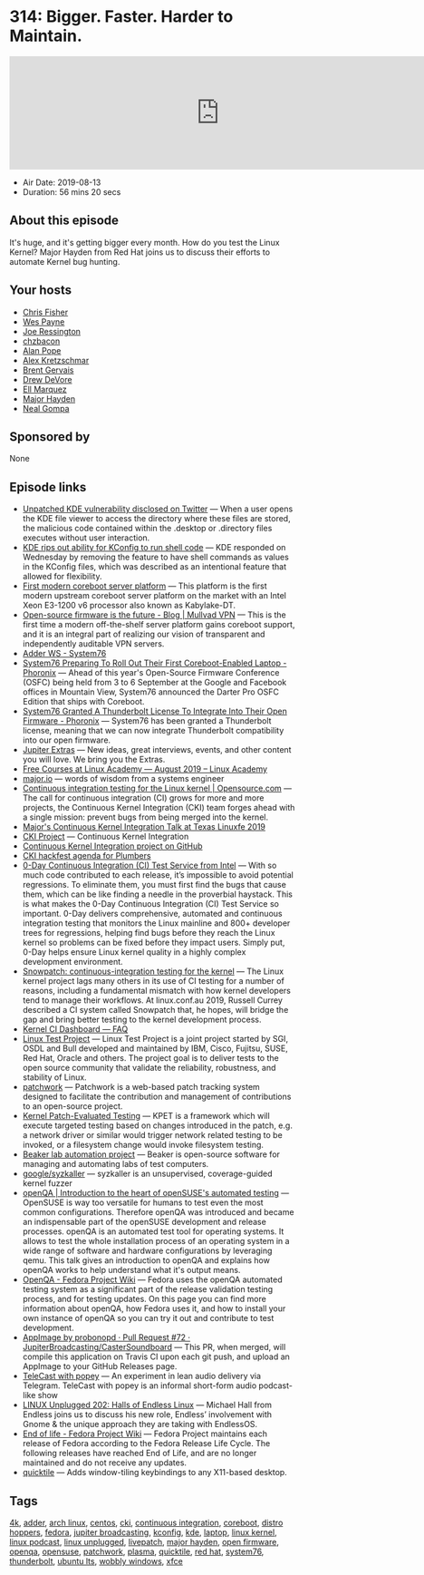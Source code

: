 # 314: Bigger. Faster. Harder to Maintain.

<iframe src="https://player.fireside.fm/v2/RUkczH-V+-phIPwGC?theme=dark" width="740" height="200" frameborder="0" scrolling="no"></iframe>

* Air Date: 2019-08-13
* Duration: 56 mins 20 secs

## About this episode

It's huge, and it's getting bigger every month. How do you test the Linux Kernel? Major Hayden from Red Hat joins us to discuss their efforts to automate Kernel bug hunting.

## Your hosts
* [Chris Fisher](https://linuxunplugged.com/hosts/chrislas)
* [Wes Payne](https://linuxunplugged.com/hosts/wes)
* [Joe Ressington](https://linuxunplugged.com/hosts/joe)
* [chzbacon](https://linuxunplugged.com/hosts/chzbacon)
* [Alan Pope](https://linuxunplugged.com/guests/alanpope)
* [Alex Kretzschmar](https://linuxunplugged.com/guests/alexktz)
* [Brent Gervais](https://linuxunplugged.com/guests/brentgervais)
* [Drew DeVore](https://linuxunplugged.com/guests/drewdevore)
* [Ell Marquez](https://linuxunplugged.com/guests/ell)
* [Major Hayden](https://linuxunplugged.com/guests/major)
* [Neal Gompa](https://linuxunplugged.com/guests/nealgompa)

## Sponsored by

None



## Episode links

  * [Unpatched KDE vulnerability disclosed on Twitter](https://www.zdnet.com/article/unpatched-kde-vulnerability-disclosed-on-twitter/ "Unpatched KDE vulnerability disclosed on Twitter") — When a user opens the KDE file viewer to access the directory where these files are stored, the malicious code contained within the .desktop or .directory files executes without user interaction.
  * [KDE rips out ability for KConfig to run shell code](https://www.zdnet.com/article/kde-rips-out-ability-for-kconfig-to-run-shell-code/ "KDE rips out ability for KConfig to run shell code") — KDE responded on Wednesday by removing the feature to have shell commands as values in the KConfig files, which was described as an intentional feature that allowed for flexibility. 
  * [First modern coreboot server platform](https://9esec.io/blog/first-modern-coreboot-server-platform/ "First modern coreboot server platform") — This platform is the first modern upstream coreboot server platform on the market with an Intel Xeon E3-1200 v6 processor also known as Kabylake-DT.
  * [Open-source firmware is the future - Blog | Mullvad VPN](https://mullvad.net/de/blog/2019/8/7/open-source-firmware-future/ "Open-source firmware is the future - Blog | Mullvad VPN") — This is the first time a modern off-the-shelf server platform gains coreboot support, and it is an integral part of realizing our vision of transparent and independently auditable VPN servers. 
  * [Adder WS - System76](https://system76.com/laptops/adder "Adder WS - System76")
  * [System76 Preparing To Roll Out Their First Coreboot-Enabled Laptop - Phoronix](https://www.phoronix.com/scan.php?page=news_item&px=System76-Darter-Pro-OSFC "System76 Preparing To Roll Out Their First Coreboot-Enabled Laptop - Phoronix") — Ahead of this year's Open-Source Firmware Conference (OSFC) being held from 3 to 6 September at the Google and Facebook offices in Mountain View, System76 announced the Darter Pro OSFC Edition that ships with Coreboot.
  * [System76 Granted A Thunderbolt License To Integrate Into Their Open Firmware - Phoronix](https://www.phoronix.com/scan.php?page=news_item&px=System76-Thunderbolt-Open-FW "System76 Granted A Thunderbolt License To Integrate Into Their Open Firmware - Phoronix") — System76 has been granted a Thunderbolt license, meaning that we can now integrate Thunderbolt compatibility into our open firmware.
  * [Jupiter Extras](https://extras.show/ "Jupiter Extras") — New ideas, great interviews, events, and other content you will love. We bring you the Extras. 
  * [Free Courses at Linux Academy — August 2019 – Linux Academy](https://linuxacademy.com/blog/linux-academy/free-courses-at-linux-academy-august-2019/ "Free Courses at Linux Academy — August 2019 – Linux Academy")
  * [major.io](https://major.io/ "major.io") — words of wisdom from a systems engineer
  * [Continuous integration testing for the Linux kernel | Opensource.com](https://opensource.com/article/19/6/continuous-kernel-integration-linux "Continuous integration testing for the Linux kernel | Opensource.com") — The call for continuous integration (CI) grows for more and more projects, the Continuous Kernel Integration (CKI) team forges ahead with a single mission: prevent bugs from being merged into the kernel.
  * [Major's Continuous Kernel Integration Talk at Texas Linuxfe 2019](https://docs.google.com/presentation/d/1T0JaRA0wtDU0aTWTyASwwy_ugtzjUcw_ZDmC5KFzw-A/edit#slide=id.p "Major's Continuous Kernel Integration Talk at Texas Linuxfe 2019")
  * [CKI Project](https://cki-project.org/ "CKI Project") — Continuous Kernel Integration
  * [Continuous Kernel Integration project on GitHub](https://github.com/cki-project "Continuous Kernel Integration project on GitHub")
  * [CKI hackfest agenda for Plumbers](https://cki-project.org/posts/hackfest-agenda/ "CKI hackfest agenda for Plumbers")
  * [0-Day Continuous Integration (CI) Test Service from Intel](https://01.org/blogs/2018/0-day-ci-test "0-Day Continuous Integration \(CI\) Test Service from Intel") — With so much code contributed to each release, it’s impossible to avoid potential regressions. To eliminate them, you must first find the bugs that cause them, which can be like finding a needle in the proverbial haystack. This is what makes the 0-Day Continuous Integration (CI) Test Service so important. 0-Day delivers comprehensive, automated and continuous integration testing that monitors the Linux mainline and 800+ developer trees for regressions, helping find bugs before they reach the Linux kernel so problems can be fixed before they impact users. Simply put, 0-Day helps ensure Linux kernel quality in a highly complex development environment.
  * [Snowpatch: continuous-integration testing for the kernel](https://lwn.net/Articles/777421/ "Snowpatch: continuous-integration testing for the kernel") — The Linux kernel project lags many others in its use of CI testing for a number of reasons, including a fundamental mismatch with how kernel developers tend to manage their workflows. At linux.conf.au 2019, Russell Currey described a CI system called Snowpatch that, he hopes, will bridge the gap and bring better testing to the kernel development process.
  * [Kernel CI Dashboard — FAQ](https://kernelci.org/faq/ "Kernel CI Dashboard — FAQ")
  * [Linux Test Project](https://github.com/linux-test-project/ltp "Linux Test Project") — Linux Test Project is a joint project started by SGI, OSDL and Bull developed and maintained by IBM, Cisco, Fujitsu, SUSE, Red Hat, Oracle and others. The project goal is to deliver tests to the open source community that validate the reliability, robustness, and stability of Linux. 
  * [patchwork](http://jk.ozlabs.org/projects/patchwork/ "patchwork") — Patchwork is a web-based patch tracking system designed to facilitate the contribution and management of contributions to an open-source project. 
  * [Kernel Patch-Evaluated Testing](https://github.com/CKI-project/kpet/ "Kernel Patch-Evaluated Testing") — KPET is a framework which will execute targeted testing based on changes introduced in the patch, e.g. a network driver or similar would trigger network related testing to be invoked, or a filesystem change would invoke filesystem testing. 
  * [Beaker lab automation project](https://beaker-project.org/ "Beaker lab automation project") — Beaker is open-source software for managing and automating labs of test computers. 
  * [google/syzkaller](https://github.com/google/syzkaller "google/syzkaller") — syzkaller is an unsupervised, coverage-guided kernel fuzzer 
  * [openQA | Introduction to the heart of openSUSE's automated testing](https://www.youtube.com/watch?v=2K6ZmvIOtPw "openQA | Introduction to the heart of openSUSE's automated testing") — OpenSUSE is way too versatile for humans to test even the most common configurations. Therefore openQA was introduced and became an indispensable part of the openSUSE development and release processes. openQA is an automated test tool for operating systems. It allows to test the whole installation process of an operating system in a wide range of software and hardware configurations by leveraging qemu. This talk gives an introduction to openQA and explains how openQA works to help understand what it's output means.
  * [OpenQA - Fedora Project Wiki](https://fedoraproject.org/wiki/OpenQA "OpenQA - Fedora Project Wiki") — Fedora uses the openQA automated testing system as a significant part of the release validation testing process, and for testing updates. On this page you can find more information about openQA, how Fedora uses it, and how to install your own instance of openQA so you can try it out and contribute to test development. 
  * [AppImage by probonopd · Pull Request #72 · JupiterBroadcasting/CasterSoundboard](https://github.com/JupiterBroadcasting/CasterSoundboard/pull/72 "AppImage by probonopd · Pull Request #72 · JupiterBroadcasting/CasterSoundboard") — This PR, when merged, will compile this application on Travis CI upon each git push, and upload an AppImage to your GitHub Releases page. 
  * [TeleCast with popey](https://t.me/telecastwithpopey "TeleCast with popey") — An experiment in lean audio delivery via Telegram. TeleCast with popey is an informal short-form audio podcast-like show
  * [LINUX Unplugged 202: Halls of Endless Linux](https://linuxunplugged.com/202 "LINUX Unplugged 202: Halls of Endless Linux") — Michael Hall from Endless joins us to discuss his new role, Endless’ involvement with Gnome & the unique approach they are taking with EndlessOS. 
  * [End of life - Fedora Project Wiki](https://fedoraproject.org/wiki/End_of_life "End of life - Fedora Project Wiki") — Fedora Project maintains each release of Fedora according to the Fedora Release Life Cycle. The following releases have reached End of Life, and are no longer maintained and do not receive any updates. 
  * [quicktile](https://github.com/ssokolow/quicktile "quicktile") — Adds window-tiling keybindings to any X11-based desktop.



## Tags

[4k](https://linuxunplugged.com/tags/4k), [adder](https://linuxunplugged.com/tags/adder), [arch linux](https://linuxunplugged.com/tags/arch%20linux), [centos](https://linuxunplugged.com/tags/centos), [cki](https://linuxunplugged.com/tags/cki), [continuous integration](https://linuxunplugged.com/tags/continuous%20integration), [coreboot](https://linuxunplugged.com/tags/coreboot), [distro hoppers](https://linuxunplugged.com/tags/distro%20hoppers), [fedora](https://linuxunplugged.com/tags/fedora), [jupiter broadcasting](https://linuxunplugged.com/tags/jupiter%20broadcasting), [kconfig](https://linuxunplugged.com/tags/kconfig), [kde](https://linuxunplugged.com/tags/kde), [laptop](https://linuxunplugged.com/tags/laptop), [linux kernel](https://linuxunplugged.com/tags/linux%20kernel), [linux podcast](https://linuxunplugged.com/tags/linux%20podcast), [linux unplugged](https://linuxunplugged.com/tags/linux%20unplugged), [livepatch](https://linuxunplugged.com/tags/livepatch), [major hayden](https://linuxunplugged.com/tags/major%20hayden), [open firmware](https://linuxunplugged.com/tags/open%20firmware), [openqa](https://linuxunplugged.com/tags/openqa), [opensuse](https://linuxunplugged.com/tags/opensuse), [patchwork](https://linuxunplugged.com/tags/patchwork), [plasma](https://linuxunplugged.com/tags/plasma), [quicktile](https://linuxunplugged.com/tags/quicktile), [red hat](https://linuxunplugged.com/tags/red%20hat), [system76](https://linuxunplugged.com/tags/system76), [thunderbolt](https://linuxunplugged.com/tags/thunderbolt), [ubuntu lts](https://linuxunplugged.com/tags/ubuntu%20lts), [wobbly windows](https://linuxunplugged.com/tags/wobbly%20windows), [xfce](https://linuxunplugged.com/tags/xfce)